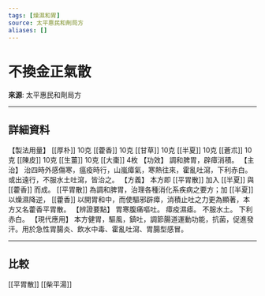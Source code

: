 ```yaml
---
tags: [燥濕和胃]
source: 太平惠民和劑局方
aliases: []
---
```


# 不換金正氣散

**來源**: 太平惠民和劑局方  

---

## 詳細資料
【製法用量】 [[厚朴]] 10克 [[藿香]] 10克 [[甘草]] 10克 [[半夏]] 10克 [[蒼朮]] 10克 [[陳皮]] 10克 [[生薑]] 10克 [[大棗]] 4枚
【功效】
調和脾胃，辟瘴消積。
【主治】
治四時外感傷寒，瘟疫時行，山嵐瘴氣，寒熱往來，霍亂吐瀉，下利赤白。或出遠行，不服水土吐瀉，皆治之。
【方義】
本方即 [[平胃散]] 加入 [[半夏]] 與 [[藿香]] 而成。 [[平胃散]] 為調和脾胃，治理各種消化系疾病之要方；加 [[半夏]] 以燥濕降逆， [[藿香]] 以開胃和中，而使驅邪辟瘴，消積止吐之力更為顯著，本方又名藿香平胃散。
【辨證要點】
胃寒腹痛嘔吐。
瘴疫濕瘧。
不服水土。
下利赤白。
【現代應用】
本方健胃，驅風，鎮吐，調節腸道運動功能，抗菌，促進發汗。用於急性胃腸炎、飲水中毒、霍亂吐瀉、胃腸型感冒。

---

## 比較
[[平胃散]]
[[柴平湯]]
